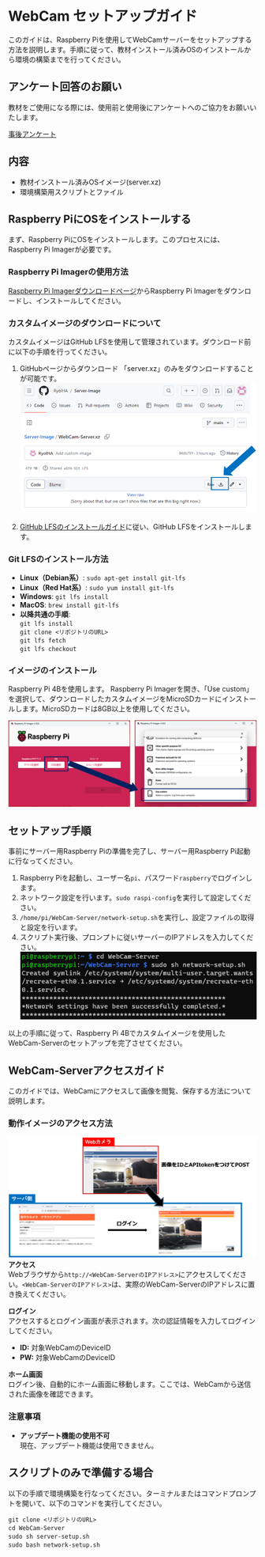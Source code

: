 # WebCam セットアップガイド

このガイドは、Raspberry Piを使用してWebCamサーバーをセットアップする方法を説明します。手順に従って、教材インストール済みOSのインストールから環境の構築までを行ってください。

## アンケート回答のお願い
教材をご使用になる際には、使用前と使用後にアンケートへのご協力をお願いいたします。


[事後アンケート](https://forms.gle/dzUN9MFWpn4Qgbd8A)

## 内容

- 教材インストール済みOSイメージ(server.xz)
- 環境構築用スクリプトとファイル

## Raspberry PiにOSをインストールする

まず、Raspberry PiにOSをインストールします。このプロセスには、Raspberry Pi Imagerが必要です。

### Raspberry Pi Imagerの使用方法

[Raspberry Pi Imagerダウンロードページ](https://www.raspberrypi.com/software/)からRaspberry Pi Imagerをダウンロードし、インストールしてください。

### カスタムイメージのダウンロードについて

カスタムイメージはGitHub LFSを使用して管理されています。ダウンロード前に以下の手順を行ってください。

1. GitHubページからダウンロード
   「server.xz」のみをダウンロードすることが可能です。
   ![Image_Download](Figure/download.png)

2. [GitHub LFSのインストールガイド](https://docs.github.com/ja/repositories/working-with-files/managing-large-files/installing-git-large-file-storage)に従い、GitHub LFSをインストールします。

### Git LFSのインストール方法

- **Linux（Debian系）**: `sudo apt-get install git-lfs`
- **Linux（Red Hat系）**: `sudo yum install git-lfs`
- **Windows**: `git lfs install`
- **MacOS**: `brew install git-lfs`
- **以降共通の手順**:<br>
   `git lfs install`<br>
   `git clone <リポジトリのURL>`<br>
   `git lfs fetch`<br>
   `git lfs checkout`


### イメージのインストール
Raspberry Pi 4Bを使用します。
Raspberry Pi Imagerを開き、「Use custom」を選択して、ダウンロードしたカスタムイメージをMicroSDカードにインストールします。MicroSDカードは8GB以上を使用してください。

![Raspi-Image](Figure/Imager.png)

## セットアップ手順
事前にサーバー用Raspberry Piの準備を完了し、サーバー用Raspberry Pi起動に行なってください。
1. Raspberry Piを起動し、ユーザー名`pi`、パスワード`raspberry`でログインします。
2. ネットワーク設定を行います。`sudo raspi-config`を実行して設定してください。
3. `/home/pi/WebCam-Server/network-setup.sh`を実行し、設定ファイルの取得と設定を行います。
4. スクリプト実行後、プロンプトに従いサーバーのIPアドレスを入力してください。
![Nsetup](Figure/Nsetup.png)

以上の手順に従って、Raspberry Pi 4Bでカスタムイメージを使用したWebCam-Serverのセットアップを完了させてください。

## WebCam-Serverアクセスガイド

このガイドでは、WebCamにアクセスして画像を閲覧、保存する方法について説明します。

### 動作イメージのアクセス方法
![Simage](Figure/Simage.png)
**アクセス**  
   Webブラウザから`http://<WebCam-ServerのIPアドレス>`にアクセスしてください。`<WebCam-ServerのIPアドレス>`は、実際のWebCam-ServerのIPアドレスに置き換えてください。

**ログイン**  
   アクセスするとログイン画面が表示されます。次の認証情報を入力してログインしてください。
   - **ID:** 対象WebCamのDeviceID
   - **PW:** 対象WebCamのDeviceID

**ホーム画面**  
   ログイン後、自動的にホーム画面に移動します。ここでは、WebCamから送信された画像を確認できます。

### 注意事項

- **アップデート機能の使用不可**  
  現在、アップデート機能は使用できません。

## スクリプトのみで準備する場合

以下の手順で環境構築を行なってください。ターミナルまたはコマンドプロンプトを開いて、以下のコマンドを実行してください。

`git clone <リポジトリのURL>`<br>
`cd WebCam-Server`<br>
`sudo sh server-setup.sh`<br>
`sudo bash network-setup.sh`


